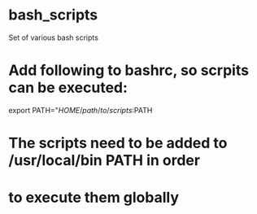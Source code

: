 # bash_scripts
Set of various bash scripts

# Add following to bashrc, so scrpits can be executed:
export PATH="$HOME/path/to/scripts:$PATH

# The scripts need to be added to /usr/local/bin PATH in order
# to execute them globally
